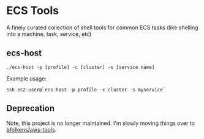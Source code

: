 # ECS Tools

A finely curated collection of shell tools for common ECS tasks (like shelling into a machine, task, service, etc)

## ecs-host

```
./ecs-host -p [profile] -c [cluster] -s [service name]
```

Example usage:

```
ssh ec2-user@`ecs-host -p profile -c cluster -s myservice`
```

## Deprecation

Note, this project is no longer maintained.  I'm slowly moving things over to [bfolkens/aws-tools](https://github.com/bfolkens/aws-tools).
